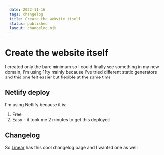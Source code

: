 ```yaml
---
  date: 2022-11-16
  tags: changelog
  title: Create the website itself
  status: published
  layout: changelog.njk
---
```


# Create the website itself

I created only the bare minimum so I could finally see something in my new domain,
I'm using 11ty mainly because I've tried different static generators and this one
felt easier but flexible at the same time

## Netlify deploy

I'm using Netlify because it is:

1. Free
2. Easy - it took me 2 minutes to get this deployed

## Changelog

So [Linear](https://linear.app/changelog) has this cool changelog page and I wanted one as well
